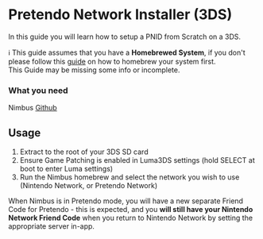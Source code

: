 # Pretendo Network Installer (3DS)
In this guide you will learn how to setup a PNID from Scratch on a 3DS.

<div class="info-frame">ℹ️ This guide assumes that you have a <b>Homebrewed System</b>, if you don't please follow this <a href="https://3ds.hacks.guide/#/">guide</a> on how to homebrew your system first.</div>
<div class="info-frame green">This Guide may be missing some info or incomplete.</div>

### What you need
Nimbus [Github](https://github.com/PretendoNetwork/nimbus/releases)


## Usage
1. Extract to the root of your 3DS SD card
2. Ensure Game Patching is enabled in Luma3DS settings (hold SELECT at boot to enter Luma settings)
3. Run the Nimbus homebrew and select the network you wish to use (Nintendo Network, or Pretendo Network)

When Nimbus is in Pretendo mode, you will have a new separate Friend Code for Pretendo - this is expected, and you **will still have your Nintendo Network Friend Code** when you return to Nintendo Network by setting the appropriate server in-app.
